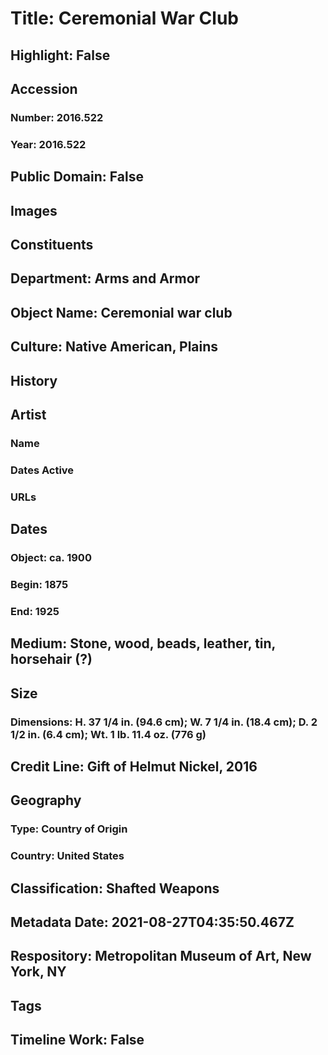 # Title: Ceremonial War Club
## Highlight: False
## Accession
### Number: 2016.522
### Year: 2016.522
## Public Domain: False
## Images
## Constituents
## Department: Arms and Armor
## Object Name: Ceremonial war club
## Culture: Native American, Plains
## History
## Artist
### Name
### Dates Active
### URLs
## Dates
### Object: ca. 1900
### Begin: 1875
### End: 1925
## Medium: Stone, wood, beads, leather, tin, horsehair (?)
## Size
### Dimensions: H. 37 1/4 in. (94.6 cm); W. 7 1/4 in. (18.4 cm); D. 2 1/2 in. (6.4 cm); Wt. 1 lb. 11.4 oz. (776 g)
## Credit Line: Gift of Helmut Nickel, 2016
## Geography
### Type: Country of Origin
### Country: United States
## Classification: Shafted Weapons
## Metadata Date: 2021-08-27T04:35:50.467Z
## Respository: Metropolitan Museum of Art, New York, NY
## Tags
## Timeline Work: False